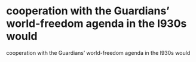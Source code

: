 # cooperation with the Guardians’ world-freedom agenda in the l930s would

cooperation with the Guardians’ world-freedom agenda in the l930s would
